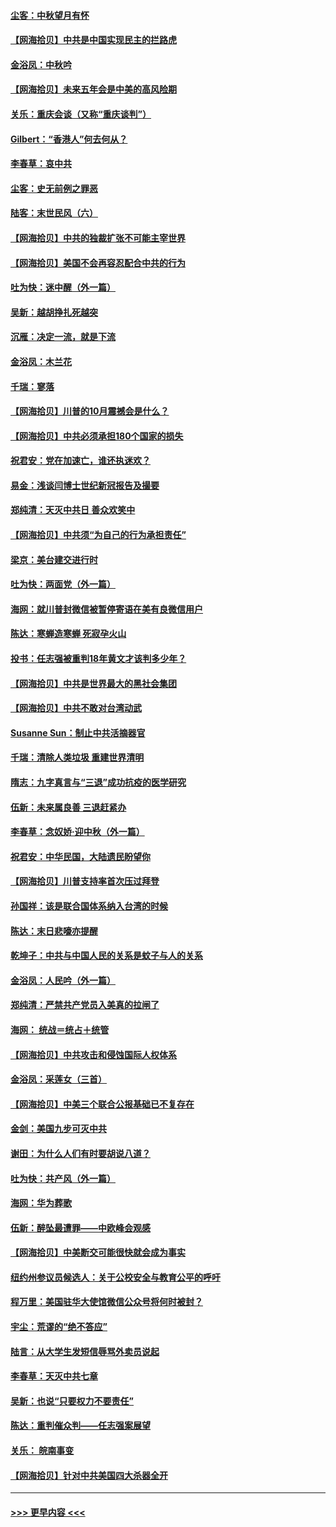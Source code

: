 #### [尘客：中秋望月有怀](../pages/nsc993/n12444632.md?t=10012351) 
#### [【网海拾贝】中共是中国实现民主的拦路虎](../pages/nsc993/n12443573.md?t=10012351) 
#### [金浴凤：中秋吟](../pages/nsc993/n12441773.md?t=10012351) 
#### [【网海拾贝】未来五年会是中美的高风险期](../pages/nsc993/n12440760.md?t=10012351) 
#### [关乐：重庆会谈（又称“重庆谈判”）](../pages/nsc993/n12437525.md?t=10012351) 
#### [Gilbert：“香港人”何去何从？](../pages/nsc993/n12435894.md?t=10012351) 
#### [李春草：哀中共](../pages/nsc993/n12435874.md?t=10012351) 
#### [尘客：史无前例之罪恶](../pages/nsc993/n12435762.md?t=10012351) 
#### [陆客：末世民风（六）](../pages/nsc993/n12435354.md?t=10012351) 
#### [【网海拾贝】中共的独裁扩张不可能主宰世界](../pages/nsc993/n12435151.md?t=10012351) 
#### [【网海拾贝】美国不会再容忍配合中共的行为](../pages/nsc993/n12433808.md?t=10012351) 
#### [吐为快：迷中醒（外一篇）](../pages/nsc993/n12433585.md?t=10012351) 
#### [吴新：越胡挣扎死越突](../pages/nsc993/n12433562.md?t=10012351) 
#### [沉雁：决定一流，就是下流](../pages/nsc993/n12432128.md?t=10012351) 
#### [金浴凤：木兰花](../pages/nsc993/n12432124.md?t=10012351) 
#### [千瑞：寥落](../pages/nsc993/n12432071.md?t=10012351) 
#### [【网海拾贝】川普的10月震撼会是什么？](../pages/nsc993/n12431624.md?t=10012351) 
#### [【网海拾贝】中共必须承担180个国家的损失](../pages/nsc993/n12428893.md?t=10012351) 
#### [祝君安：党在加速亡，谁还执迷欢？](../pages/nsc993/n12428652.md?t=10012351) 
#### [易金：浅谈闫博士世纪新冠报告及撮要](../pages/nsc993/n12426822.md?t=10012351) 
#### [郑纯清：天灭中共日 善众欢笑中](../pages/nsc993/n12426784.md?t=10012351) 
#### [【网海拾贝】中共须“为自己的行为承担责任”](../pages/nsc993/n12426067.md?t=10012351) 
#### [梁京：美台建交进行时](../pages/nsc993/n12424066.md?t=10012351) 
#### [吐为快：两面党（外一篇）](../pages/nsc993/n12424043.md?t=10012351) 
#### [海网：就川普封微信被暂停寄语在美有良微信用户](../pages/nsc993/n12424021.md?t=10012351) 
#### [陈达：寒蝉造寒蝉 死寂孕火山](../pages/nsc993/n12423958.md?t=10012351) 
#### [投书：任志强被重判18年黄文才该判多少年？](../pages/nsc993/n12423672.md?t=10012351) 
#### [【网海拾贝】中共是世界最大的黑社会集团](../pages/nsc993/n12423543.md?t=10012351) 
#### [【网海拾贝】中共不敢对台湾动武](../pages/nsc993/n12421418.md?t=10012351) 
#### [Susanne Sun：制止中共活摘器官](../pages/nsc993/n12419654.md?t=10012351) 
#### [千瑞：清除人类垃圾 重建世界清明](../pages/nsc993/n12419414.md?t=10012351) 
#### [隋志：九字真言与“三退”成功抗疫的医学研究](../pages/nsc993/n12419248.md?t=10012351) 
#### [伍新：未来属良善 三退赶紧办](../pages/nsc993/n12418496.md?t=10012351) 
#### [李春草：念奴娇·迎中秋（外一篇）](../pages/nsc993/n12418465.md?t=10012351) 
#### [祝君安：中华民国，大陆遗民盼望你](../pages/nsc993/n12418089.md?t=10012351) 
#### [【网海拾贝】川普支持率首次压过拜登](../pages/nsc993/n12418050.md?t=10012351) 
#### [孙国祥：该是联合国体系纳入台湾的时候](../pages/nsc993/n12417369.md?t=10012351) 
#### [陈达：末日悲嚎亦提醒](../pages/nsc993/n12416736.md?t=10012351) 
#### [乾坤子：中共与中国人民的关系是蚊子与人的关系](../pages/nsc993/n12416632.md?t=10012351) 
#### [金浴凤：人民吟（外一篇）](../pages/nsc993/n12416567.md?t=10012351) 
#### [郑纯清：严禁共产党员入美真的拉闸了](../pages/nsc993/n12416550.md?t=10012351) 
#### [海网： 统战＝统占＋统管](../pages/nsc993/n12416404.md?t=10012351) 
#### [【网海拾贝】中共攻击和侵蚀国际人权体系](../pages/nsc993/n12416250.md?t=10012351) 
#### [金浴凤：采莲女（三首）](../pages/nsc993/n12415517.md?t=10012351) 
#### [【网海拾贝】中美三个联合公报基础已不复存在](../pages/nsc993/n12415054.md?t=10012351) 
#### [金剑：美国九步可灭中共](../pages/nsc993/n12413183.md?t=10012351) 
#### [谢田：为什么人们有时要胡说八道？](../pages/nsc993/n12411861.md?t=10012351) 
#### [吐为快：共产风（外一篇）](../pages/nsc993/n12411761.md?t=10012351) 
#### [海网：华为葬歌](../pages/nsc993/n12410381.md?t=10012351) 
#### [伍新：醉坠最遭罪——中欧峰会观感](../pages/nsc993/n12410364.md?t=10012351) 
#### [【网海拾贝】中美断交可能很快就会成为事实](../pages/nsc993/n12409495.md?t=10012351) 
#### [纽约州参议员候选人：关于公校安全与教育公平的呼吁](../pages/nsc993/n12409228.md?t=10012351) 
#### [程万里：美国驻华大使馆微信公众号将何时被封？](../pages/nsc993/n12407397.md?t=10012351) 
#### [宇尘：荒谬的“绝不答应”](../pages/nsc993/n12407360.md?t=10012351) 
#### [陆言：从大学生发短信辱骂外卖员说起](../pages/nsc993/n12407285.md?t=10012351) 
#### [李春草：天灭中共七章](../pages/nsc993/n12406988.md?t=10012351) 
#### [吴新：也说“只要权力不要责任”](../pages/nsc993/n12406966.md?t=10012351) 
#### [陈达：重判催众判——任志强案展望](../pages/nsc993/n12404540.md?t=10012351) 
#### [关乐： 皖南事变](../pages/nsc993/n12404288.md?t=10012351) 
#### [【网海拾贝】针对中共美国四大杀器全开](../pages/nsc993/n12404172.md?t=10012351) 

----
#### [ >>> 更早内容 <<< ](../indexes/nsc993-earlier.md)
